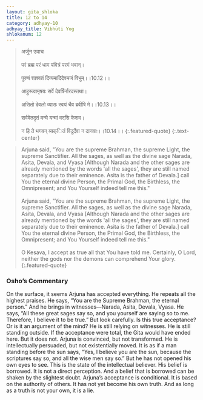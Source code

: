 ```yaml
---
layout: gita_shloka
title: 12 to 14
category: adhyay-10
adhyay_title: Vibhūti Yog
shlokanum: 12
---
```


> अर्जुन उवाच<br><br>परं ब्रह्म परं धाम पवित्रं परमं भवान्।<br><br>पुरुषं शाश्वतं दिव्यमादिदेवमजं विभुम्।।10.12।।<br><br>आहुस्त्वामृषयः सर्वे देवर्षिर्नारदस्तथा।<br><br>असितो देवलो व्यासः स्वयं चैव ब्रवीषि मे।।10.13।।<br><br>सर्वमेतदृतं मन्ये यन्मां वदसि केशव।<br><br>न हि ते भगवन् व्यक्ितं विदुर्देवा न दानवाः।।10.14।।
{:.featured-quote}
{:.text-center}

> Arjuna said, "You are the supreme Brahman, the supreme Light, the supreme Sanctifier. All the sages, as well as the divine sage Narada, Asita, Devala, and Vyasa [Although Narada and the other sages are already mentioned by the words 'all the sages', they are still named separately due to their eminence. Asita is the father of Devala.] call You the eternal divine Person, the Primal God, the Birthless, the Omnipresent; and You Yourself indeed tell me this."<br><br>Arjuna said, "You are the supreme Brahman, the supreme Light, the supreme Sanctifier. All the sages, as well as the divine sage Narada, Asita, Devala, and Vyasa [Although Narada and the other sages are already mentioned by the words 'all the sages', they are still named separately due to their eminence. Asita is the father of Devala.] call You the eternal divine Person, the Primal God, the Birthless, the Omnipresent; and You Yourself indeed tell me this."<br><br>O Kesava, I accept as true all that You have told me. Certainly, O Lord, neither the gods nor the demons can comprehend Your glory.
{:.featured-quote}

### Osho’s Commentary
On the surface, it seems Arjuna has accepted everything. He repeats all the highest praises. He says, “You are the Supreme Brahman, the eternal person.” And he brings in witnesses—Narada, Asita, Devala, Vyasa. He says, “All these great sages say so, and you yourself are saying so to me. Therefore, I believe it to be true.”
But look carefully. Is this true acceptance? Or is it an argument of the mind? He is still relying on witnesses. He is still standing outside. If the acceptance were total, the Gita would have ended here. But it does not.
Arjuna is convinced, but not transformed. He is intellectually persuaded, but not existentially moved. It is as if a man standing before the sun says, “Yes, I believe you are the sun, because the scriptures say so, and all the wise men say so.” But he has not opened his own eyes to see.
This is the state of the intellectual believer. His belief is borrowed. It is not a direct perception. And a belief that is borrowed can be shaken by the slightest doubt. Arjuna’s acceptance is conditional. It is based on the authority of others. It has not yet become his own truth. And as long as a truth is not your own, it is a lie.
